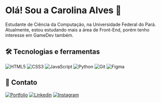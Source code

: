 # Olá! Sou a Carolina Alves 👋

Estudante de Ciência da Computação, na Universidade Federal do Pará. Atualmente, estou estudando mais a área de Front-End, porém tenho interesse em GameDev também.



## 🛠 Tecnologias e ferramentas

![HTML5](https://img.shields.io/badge/HTML5-292929?style=for-the-badge&logo=html5&logoColor=html5)
![CSS3](https://img.shields.io/badge/CSS3-292929?style=for-the-badge&logo=css3&logoColor=blue)
![JavaScript](https://img.shields.io/badge/JavaScript-292929?style=for-the-badge&logo=javascript&logoColor=javascript)
![Python](https://img.shields.io/badge/python-292929?style=for-the-badge&logo=python&logoColor=python)
![Git](https://img.shields.io/badge/GIT-292929?style=for-the-badge&logo=git&logoColor=git)
![Figma](https://img.shields.io/badge/Figma-292929?style=for-the-badge&logo=figma&logoColor=figma)

## 🔗 Contato
[![Portfolio](https://img.shields.io/badge/Portfolio-292929?style=for-the-badge&logo=todoist&logoColor=FFBB55)](https://seulink.com)
[![Linkedin](https://img.shields.io/badge/linkedin-292929?style=for-the-badge&logo=linkedin&logoColor=blue)](https://www.linkedin.com/in/carolina-alves-942618268/)
[![Instagram](https://img.shields.io/badge/-Instagram-292929?style=for-the-badge&logo=instagram&logoColor=instagram)](https://www.instagram.com/carolinalimaal/)


